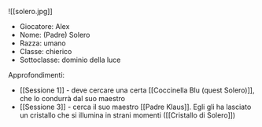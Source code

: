 ![[solero.jpg]]

- Giocatore: Alex
- Nome: (Padre) Solero
- Razza: umano
- Classe: chierico 
- Sottoclasse: dominio della luce

Approfondimenti:
- [[Sessione 1]] - deve cercare una certa [[Coccinella Blu (quest Solero)]], che lo condurrà dal suo maestro
- [[Sessione 3]] - cerca il suo maestro [[Padre Klaus]]. Egli gli ha lasciato un cristallo che si illumina in strani momenti ([[Cristallo di Solero]])
